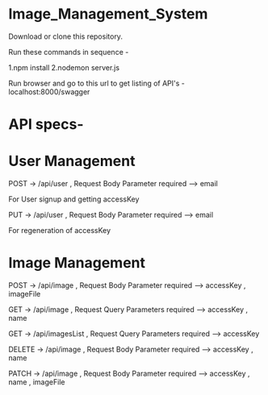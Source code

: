 # Image_Management_System

Download or clone this repository.

Run these commands in sequence - 

1.npm install
2.nodemon server.js

Run browser and go to this url to get listing of API's - localhost:8000/swagger

# API specs-

# User Management

POST -> /api/user , Request Body Parameter required --> email

For User signup and getting accessKey

PUT  -> /api/user , Request Body Parameter required --> email

For regeneration of accessKey

# Image Management

POST -> /api/image , Request Body Parameter required --> accessKey , imageFile

GET  -> /api/image , Request Query Parameters required --> accessKey , name

GET  -> /api/imagesList , Request Query Parameters required --> accessKey

DELETE -> /api/image , Request Body Parameter required --> accessKey , name

PATCH -> /api/image , Request Body Parameter required --> accessKey , name , imageFile

